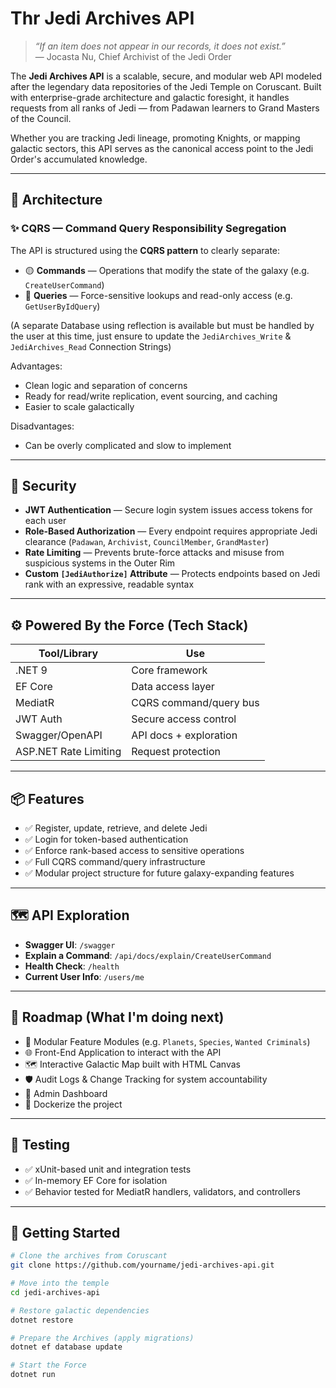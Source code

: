 # Thr Jedi Archives API

> _“If an item does not appear in our records, it does not exist.”_  
> — Jocasta Nu, Chief Archivist of the Jedi Order

The **Jedi Archives API** is a scalable, secure, and modular web API modeled after the legendary data repositories of the Jedi Temple on Coruscant. Built with enterprise-grade architecture and galactic foresight, it handles requests from all ranks of Jedi — from Padawan learners to Grand Masters of the Council.

Whether you are tracking Jedi lineage, promoting Knights, or mapping galactic sectors, this API serves as the canonical access point to the Jedi Order's accumulated knowledge.

---

## 🧠 Architecture 

### ✨ CQRS — Command Query Responsibility Segregation

The API is structured using the **CQRS pattern** to clearly separate:
- 🟡 **Commands** — Operations that modify the state of the galaxy (e.g. `CreateUserCommand`)
- 🔵 **Queries** — Force-sensitive lookups and read-only access (e.g. `GetUserByIdQuery`)

(A separate Database using reflection is available but must be handled by the user at this time, just ensure to update the `JediArchives_Write` & `JediArchives_Read` Connection Strings)

Advantages:
- Clean logic and separation of concerns
- Ready for read/write replication, event sourcing, and caching
- Easier to scale galactically

Disadvantages:
- Can be overly complicated and slow to implement

---

## 🔐 Security 

- **JWT Authentication** — Secure login system issues access tokens for each user
- **Role-Based Authorization** — Every endpoint requires appropriate Jedi clearance (`Padawan`, `Archivist`, `CouncilMember`, `GrandMaster`)
- **Rate Limiting** — Prevents brute-force attacks and misuse from suspicious systems in the Outer Rim
- **Custom `[JediAuthorize]` Attribute** — Protects endpoints based on Jedi rank with an expressive, readable syntax

---

## ⚙️ Powered By the Force (Tech Stack)

| Tool/Library          | Use                          |
|-----------------------|------------------------------|
| .NET 9                | Core framework               |
| EF Core               | Data access layer            |
| MediatR               | CQRS command/query bus       |
| JWT Auth              | Secure access control        |
| Swagger/OpenAPI       | API docs + exploration       |
| ASP.NET Rate Limiting | Request protection           |

---

## 📦 Features

- ✅ Register, update, retrieve, and delete Jedi
- ✅ Login for token-based authentication
- ✅ Enforce rank-based access to sensitive operations
- ✅ Full CQRS command/query infrastructure
- ✅ Modular project structure for future galaxy-expanding features

---

## 🗺️ API Exploration

- **Swagger UI**: `/swagger`
- **Explain a Command**: `/api/docs/explain/CreateUserCommand`
- **Health Check**: `/health`
- **Current User Info**: `/users/me`

---

## 🔭 Roadmap (What I'm doing next)

- 🧩 Modular Feature Modules (e.g. `Planets`, `Species`, `Wanted Criminals`)
- 🌐 Front-End Application to interact with the API
- 🗺️ Interactive Galactic Map built with HTML Canvas
- 🛡️ Audit Logs & Change Tracking for system accountability
- 🧮 Admin Dashboard
- 🚀 Dockerize the project

---

## 🧪 Testing

- ✅ xUnit-based unit and integration tests
- ✅ In-memory EF Core for isolation
- ✅ Behavior tested for MediatR handlers, validators, and controllers

---

## 🚀 Getting Started

```bash
# Clone the archives from Coruscant
git clone https://github.com/yourname/jedi-archives-api.git

# Move into the temple
cd jedi-archives-api

# Restore galactic dependencies
dotnet restore

# Prepare the Archives (apply migrations)
dotnet ef database update

# Start the Force
dotnet run


